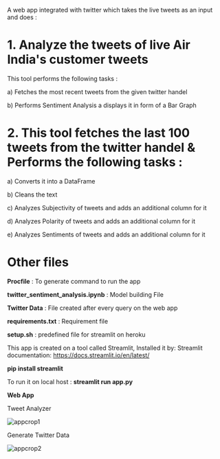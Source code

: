 A web app integrated with twitter which takes the live tweets as an input and does :

# 1. Analyze the tweets of live Air India's customer tweets

This tool performs the following tasks :

a) Fetches the most recent tweets from the given twitter handel

b) Performs Sentiment Analysis a displays it in form of a Bar Graph

# 2. This tool fetches the last 100 tweets from the twitter handel & Performs the following tasks :

a) Converts it into a DataFrame

b) Cleans the text

c) Analyzes Subjectivity of tweets and adds an additional column for it

d) Analyzes Polarity of tweets and adds an additional column for it

e) Analyzes Sentiments of tweets and adds an additional column for it

# Other files

**Procfile** : To generate command to run the app

**twitter_sentiment_analysis.ipynb** : Model building File

**Twitter Data** : File created after every query on the web app

**requirements.txt** : Requirement file

**setup.sh** : predefined file for streamlit on heroku

This app is created on a tool called Streamlit, Installed it by: Streamlit documentation: https://docs.streamlit.io/en/latest/

**pip install streamlit**

To run it on local host : **streamlit run app.py**

**Web App**

Tweet Analyzer

![appcrop1](https://user-images.githubusercontent.com/92749977/170442652-197de182-b5f2-4062-9f9c-e9c831a42c2d.jpg)


Generate Twitter Data

![appcrop2](https://user-images.githubusercontent.com/92749977/170442688-f49d5c3e-5aff-4ea4-90b3-bbc9b79d2623.jpg)


